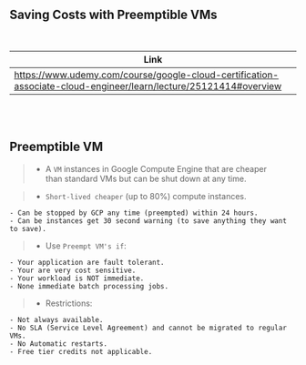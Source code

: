 ## Saving Costs with Preemptible VMs

<br />

| Link |
| ---- |
| https://www.udemy.com/course/google-cloud-certification-associate-cloud-engineer/learn/lecture/25121414#overview |

<br />
<br />



## Preemptible VM

> - A `VM` instances in Google Compute Engine that are cheaper <br />
    than standard VMs but can be shut down at any time.

> - `Short-lived cheaper` (up to 80%) compute instances.

```plaintext
- Can be stopped by GCP any time (preempted) within 24 hours.
- Can be instances get 30 second warning (to save anything they want to save).
```

> - Use `Preempt VM's if`:

```plaintext
- Your application are fault tolerant.
- Your are very cost sensitive.
- Your workload is NOT immediate.
- None immediate batch processing jobs.
```

> - Restrictions:

```plaintext
- Not always available.
- No SLA (Service Level Agreement) and cannot be migrated to regular VMs.
- No Automatic restarts.
- Free tier credits not applicable.
```
